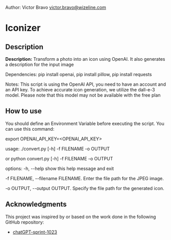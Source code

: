 Author: Victor Bravo victor.bravo@wizeline.com
# Iconizer

## Description

**Description:** Transform a photo into an icon using OpenAI. It also generates a description for the input image

Dependencies: pip install openai, pip install pillow, pip install requests


Notes: This script is using the OpenAI API, you need to have an account and an API key.
To achieve accurate icon generation, we utilize the dall-e-3 model. 
Please note that this model may not be available with the free plan

## How to use

You should define an Environment Variable before executing the script.
You can use this command:

export OPENAI_API_KEY=<OPENAI_API_KEY> 


usage: ./convert.py [-h] -f FILENAME -o OUTPUT

or python convert.py [-h] -f FILENAME -o OUTPUT

options:
  -h, --help            show this help message and exit

  -f FILENAME, --filename FILENAME. Enter the file path for the JPEG image.

  -o OUTPUT, --output OUTPUT. Specify the file path for the generated icon.


## Acknowledgments

This project was inspired by or based on the work done in the following GitHub repository:
- [chatGPT-sprint-1023](https://github.com/wizelineacademy/chatGPT-sprint-1023)
